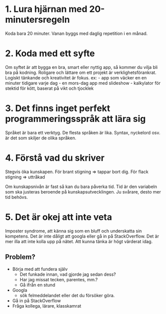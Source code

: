 
# 1. Lura hjärnan med 20-minutersregeln

Koda bara 20 minuter. Vanan byggs med daglig repetition i en månad.

# 2. Koda med ett syfte

Om syftet är att bygga en bra, smart eller nyttig app, så kommer du vilja bli bra på kodning. Roligare och lättare om ett projekt är verklighetsförankrat.
Logiskt tänkande och kreativitet är fokus.
	ex:
	- app som väcker en en minuter tidigare varje dag
	- en mors-dag app med slideshow
	- kalkylator för stektid för kött, baserat på vikt och tjocklek

# 3. Det finns inget perfekt programmeringsspråk att lära sig

Språket är bara ett verktyg. De flesta språken är lika. Syntax, nyckelord osv. är det som skiljer de olika språken.

# 4. Förstå vad du skriver

Stegvis öka kunskapen.
För brant stigning => tappar bort dig.
För flack stigning => uttråkad

Om kunskapsnivån är fast så kan du bara påverka tid. Tid är den variabeln som ska justeras beroende på kunskapsutvecklingen. Ju svårare, desto mer tid behövs.

# 5. Det är okej att inte veta

Imposter syndrome, att känna sig som en bluff och underskatta sin kompetens.
Det är inte dåligt att googla eller gå in på StackOverflow. Det är mer illa att inte kolla upp på nätet. Att kunna tänka är högt värderat idag.

## Problem?
- Börja med att fundera själv
	- Det funkade innan, vad gjorde jag sedan dess?
	- Har jag missat tecken, parentes, mm.?
	- Gå ifrån en stund
- Googla
	- sök felmeddelandet eller det du försöker göra.
- Gå in på StackOverflow
- Fråga kollega, lärare, klasskamrat
